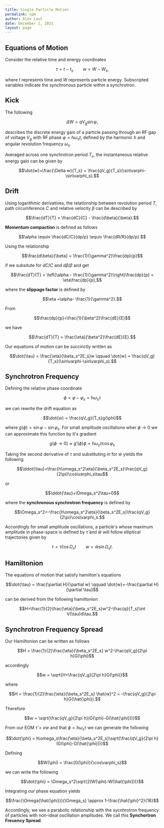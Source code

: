 ```yaml
---
title: Single Particle Motion
permalink: spm
author: Alex Laut
date: December 2, 2021
layout: page
---
```


## Equations of Motion

Consider the relative time and energy coordinates

$$\tau = t-t_s\qquad w=W-W_s,$$

where $t$ represents time and $W$ represents particle energy. Subscripted variables indicate the synchronous particle within a synchrotron.

## Kick


The following 

$$\Delta W = qV_g\sin\varphi,$$

describes the discrete energy gain of a particle passing through an RF gap of voltage $V_g$ with RF phase $\varphi=h\omega_st$, defined by the harmonic $h$ and angular revolution frequency $\omega_s$.

Averaged across one synchrotron period $T_s$, the instantaneous relative energy gain can be given by

$$\dot{w}=\frac{\Delta w}{T_s} = \frac{qV_g}{T_s}(\sin\varphi-\sin\varphi_s).$$

## Drift

Using logarithmic derivatives, the relationship between revolution period $T$, path circumference $C$ and relative velocity $\beta$ can be described by

$$\frac{dT}{T} = \frac{dC}{C} - \frac{d\beta}{\beta}.$$

__Momentum compaction__ is defined as follows

$$\alpha \equiv \frac{dC/C}{dp/p} \equiv \frac{dR/R}{dp/p}.$$

Using the relationship

$$\frac{d\beta}{\beta} = \frac{1}{\gamma^2}\frac{dp}{p}$$

if we subsitute for $dC/C$ and $d\beta/\beta$ and get

$$\frac{dT}{T} = \left(\alpha - \frac{1}{\gamma^2}\right)\frac{dp}{p} = \eta\frac{dp}{p},$$

where the __slippage factor__ is defined by

$$\eta =\alpha- \frac{1}{\gamma^2}.$$

From

$$\frac{dp}{p}=\frac{1}{\beta^2}\frac{dE}{E}$$

we have

$$\frac{dT}{T} = \frac{\eta}{\beta^2}\frac{dE}{E}.$$

Our equations of motion can be succinctly written as

$$\dot{\tau} = \frac{\eta}{\beta_s^2E_s}w \qquad \dot{w} = \frac{qV_g}{T_s}(\sin\varphi-\sin\varphi_s).$$

## Synchrotron Frequency

Defining the relative phase coordinate

$$\phi = \varphi - \varphi_s=h\omega_s\tau$$

we can rewrite the drift equation as

$$\dot{w} = \frac{qV_g}{T_s}g(\phi)$$

where $g(\phi) = \sin\varphi-\sin\varphi_s$. For small amplitude oscillations wher $\phi\to0$ we can approximate this function by it's gradient

$$g(\phi\to0) \approx g'(\phi)\phi = h\omega_s\tau\cos\varphi_s$$

Taking the second derivative of $\tau$ and substituting in for $\dot{w}$ yields the following 

$$\ddot{\tau}=\frac{h\omega_s^2\eta}{\beta_s^2E_s}\frac{qV_g}{2\pi}\cos\varphi_s\tau$$

or

$$\ddot{\tau}+\Omega_s^2\tau=0$$

where the __synchronous synchrotron frequency__ is defined by

$$\Omega_s^2=-\frac{h\omega_s^2\eta}{\beta_s^2E_s}\frac{qV_g}{2\pi}\cos\varphi_s.$$

Accordingly for small amplitude oscillations, a particle's whose maximum amplitude in phase-space is defined by $\hat{\tau}$ and $\hat{w}$ will follow elliptical trajectories given by

$$\tau=\hat{\tau}\cos\Omega_st \qquad w = \hat{w} \sin\Omega_st.$$

## Hamiltonion

The equations of motion that satisfy hamilton's equations

$$\dot{\tau} = \frac{\partial H}{\partial w} \qquad \dot{w}=-\frac{\partial H}{\partial \tau}$$

can be derived from the following hamiltonion

$$H=\frac{1}{2}\frac{\eta}{\beta_s^2E_s}w^2-\frac{q}{T_s}\int V(\tau)d\tau.$$

## Synchrotron Frequency Spread

Our Hamiltonion can be written as follows

$$H = \frac{1}{2}\frac{\eta}{\beta_s^2E_s} w^2-\frac{qV_g}{2\pi h}G(\phi)$$

accordingly

$$w = \sqrt{H+\frac{qV_g}{2\pi h}G(\phi)}$$

where 

$$H = \frac{1}{2}\frac{\eta}{\beta_s^2E_s} \hat{w}^2 = -\frac{qV_g}{2\pi h}G(\hat{\phi}).$$

Therefore

$$w = \sqrt{\frac{qV_g}{2\pi h}(G(\phi)-G(\hat{\phi}))}$$

From our EOM $\dot{\tau} = \kappa w$ and that $\phi = h\omega_s\tau$ we can generate the following

$$\dot{\phi} = h\omega_s\frac{\eta}{\beta_s^2E_s}\sqrt{\frac{qV_g}{2\pi h}(G(\phi)-G(\hat{\phi}))}$$

Defining

$$W(\phi) = \frac{G(\phi)}{\cos\varphi_s}$$

we can write the following

$$\dot{\phi} = \Omega_s^2\sqrt{2(W(\phi)-W(\hat{\phi}))}$$

Integrating our phase equation yields

$$\frac{\Omega(\hat{\phi})}{\Omega_s} \approx 1-\frac{\hat{\phi}^2}{16}$$

Accordingly, we see a parabolic relationship with the sycnhrotron frequency of particles with non-ideal oscillation amplitudes. We call this __Synchortron Freuency Spread__.